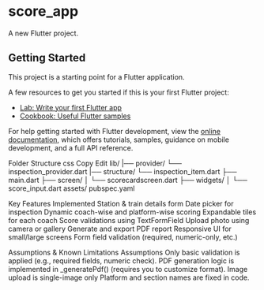 # score_app

A new Flutter project.

## Getting Started

This project is a starting point for a Flutter application.

A few resources to get you started if this is your first Flutter project:

- [Lab: Write your first Flutter app](https://docs.flutter.dev/get-started/codelab)
- [Cookbook: Useful Flutter samples](https://docs.flutter.dev/cookbook)

For help getting started with Flutter development, view the
[online documentation](https://docs.flutter.dev/), which offers tutorials,
samples, guidance on mobile development, and a full API reference.


Folder Structure
css
Copy
Edit
lib/
|── provider/
    └── inspection_provider.dart
|── structure/
    └── inspection_item.dart
├── main.dart
├── screen/
│   └── scorecardscreen.dart
├── widgets/
│   └── score_input.dart
assets/
pubspec.yaml

Key Features Implemented
 Station & train details form
 Date picker for inspection
 Dynamic coach-wise and platform-wise scoring
 Expandable tiles for each coach
 Score validations using TextFormField
 Upload photo using camera or gallery
 Generate and export PDF report
 Responsive UI for small/large screens
 Form field validation (required, numeric-only, etc.)


Assumptions & Known Limitations
Assumptions
Only basic validation is applied (e.g., required fields, numeric check).
PDF generation logic is implemented in _generatePdf() (requires you to customize format).
Image upload is single-image only
Platform and section names are fixed in code.




